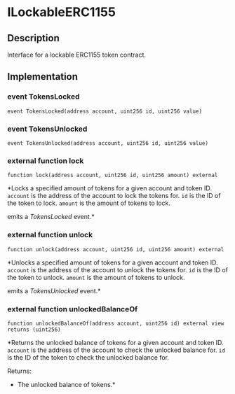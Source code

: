 
# ILockableERC1155
## Description

Interface for a lockable ERC1155 token contract.

## Implementation

###  event TokensLocked

```solidity
event TokensLocked(address account, uint256 id, uint256 value) 
```

###  event TokensUnlocked

```solidity
event TokensUnlocked(address account, uint256 id, uint256 value) 
```

### external function lock

```solidity
function lock(address account, uint256 id, uint256 amount) external 
```

*Locks a specified amount of tokens for a given account and token ID. `account` is the address of the account to lock the tokens for. `id` is the ID of the token to lock. `amount` is the amount of tokens to lock.

emits a _TokensLocked_ event.*
### external function unlock

```solidity
function unlock(address account, uint256 id, uint256 amount) external 
```

*Unlocks a specified amount of tokens for a given account and token ID. `account` is the address of the account to unlock the tokens for. `id` is the ID of the token to unlock. `amount` is the amount of tokens to unlock.

emits a _TokensUnlocked_ event.*
### external function unlockedBalanceOf

```solidity
function unlockedBalanceOf(address account, uint256 id) external view returns (uint256) 
```

*Returns the unlocked balance of tokens for a given account and token ID. `account` is the address of the account to check the unlocked balance for. `id` is the ID of the token to check the unlocked balance for.

Returns:

- The unlocked balance of tokens.*
<!--CONTRACT_END-->

